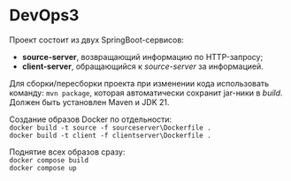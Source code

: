 # DevOps3
Проект состоит из двух SpringBoot-сервисов:
- **source-server**, возвращающий информацию по HTTP-запросу;
- **client-server**, обращающийся к _source-server_ за информацией.



Для сборки/пересборки проекта при изменении кода использовать команду: 
`mvn package`, которая автоматически сохранит jar-ники в _build_. Должен быть установлен Maven и JDK 21.

Создание образов Docker по отдельности:\
`docker build -t source -f sourceserver\Dockerfile .`\
`docker build -t client -f clientserver\Dockerfile .`

Поднятие всех образов сразу:\
`docker compose build`\
`docker compose up`

